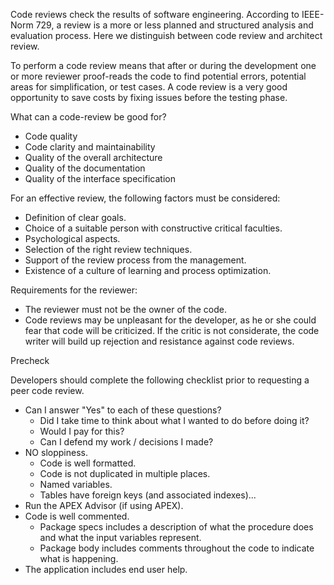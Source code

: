 Code reviews check the results of software engineering. According to IEEE-Norm 729, a review is a more or less planned and structured analysis and evaluation process. Here we distinguish between code review and architect review. 

To perform a code review means that after or during the development one or more reviewer proof-reads the code to find potential errors, potential areas for simplification, or test cases. A code review is a very good opportunity to save costs by fixing issues before the testing phase.

What can a code-review be good for?

* Code quality
* Code clarity and maintainability
* Quality of the overall architecture
* Quality of the documentation
* Quality of the interface specification

For an effective review, the following factors must be considered:

* Definition of clear goals.
* Choice of a suitable person with constructive critical faculties.
* Psychological aspects.
* Selection of the right review techniques.
* Support of the review process from the management.
* Existence of a culture of learning and process optimization. 
 
Requirements for the reviewer: 

* The reviewer must not be the owner of the code.
* Code reviews may be unpleasant for the developer, as he or she could fear that code will be criticized. If the critic is not considerate, the code writer will build up rejection and resistance against code reviews.

Precheck

Developers should complete the following checklist prior to requesting a peer code review.

* Can I answer "Yes" to each of these questions?
  - Did I take time to think about what I wanted to do before doing it?
  - Would I pay for this?
  - Can I defend my work / decisions I made?
* NO sloppiness.
  - Code is well formatted.
  - Code is not duplicated in multiple places.
  - Named variables.
  - Tables have foreign keys (and associated indexes)...
* Run the APEX Advisor (if using APEX).
* Code is well commented.
  - Package specs includes a description of what the procedure does and what the input variables represent.
  - Package body includes comments throughout the code to indicate what is happening.
* The application includes end user help.